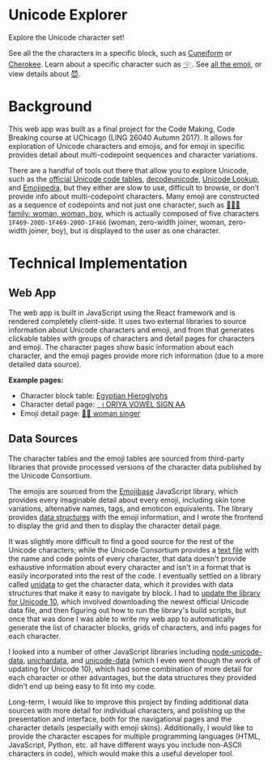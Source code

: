 # Unicode Explorer

<p>Explore the Unicode character set!</p><p>See all the the characters in a specific block, such as <a href="https://weinshel.github.io/unicodeexplorer/#/#/blocks/cuneiform">Cuneiform</a> or <a href="https://weinshel.github.io/unicodeexplorer/#/#/blocks/cherokee">Cherokee</a>. Learn about a specific character such as <a href="https://weinshel.github.io/unicodeexplorer/#/#/characters/77952">𓂀</a>. See <a href="https://weinshel.github.io/unicodeexplorer/#/#/emoji">all the emoji</a>, or view details about <a href="https://weinshel.github.io/unicodeexplorer/#/#/emoji/smiling-face-with-horns">😈</a>.</p>

# Background

This web app was built as a final project for the Code Making, Code Breaking course at UChicago (LING 26040 Autumn 2017). It allows for exploration of Unicode characters and emojis, and for emoji in specific provides detail about multi-codepoint sequences and character variations.

There are a handful of tools out there that allow you to explore Unicode, such as the [official Unicode code tables](https://www.unicode.org/charts/), [decodeunicode](http://www.decodeunicode.org), [Unicode Lookup](https://unicodelookup.com/), and [Emojipedia](https://emojipedia.org/), but they either are slow to use, difficult to browse, or don’t provide info about multi-codepoint characters. Many emoji are constructed as a sequence of codepoints and not just one character, such as [👩‍👩‍👦 family: woman, woman, boy](https://weinshel.github.io/unicodeexplorer/#/emoji/family-woman-woman-boy), which is actually composed of five characters `1F469-200D-1F469-200D-1F466` (woman, zero-width joiner, woman, zero-width joiner, boy), but is displayed to the user as one character.

# Technical Implementation

## Web App

The web app is built in JavaScript using the React framework and is rendered completely client-side. It uses two external libraries to source information about Unicode characters and emoji, and from that generates clickable tables with groups of characters and detail pages for characters and emoji. The character pages show basic information about each character, and the emoji pages provide more rich information (due to a more detailed data source).

**Example pages:**

- Character block table: [Egyptian Hieroglyphs](https://weinshel.github.io/unicodeexplorer/#/#/blocks/egyptian-hieroglyphs)
- Character detail page: [ା ORIYA VOWEL SIGN AA](https://weinshel.github.io/unicodeexplorer/#/characters/2878)
- Emoji detail page: [👩‍🎤 woman singer](https://weinshel.github.io/unicodeexplorer/#/emoji/woman-singer)

## Data Sources

The character tables and the emoji tables are sourced from third-party libraries that provide processed versions of the character data published by the Unicode Consortium.

The emojis are sourced from the [Emojibase](https://github.com/milesj/emojibase) JavaScript library, which provides every imaginable detail about every emoji, including skin tone variations, alternative names, tags, and emoticon equivalents. The library provides [data structures](https://github.com/milesj/emojibase#data-structure) with the emoji information, and I wrote the frontend to display the grid and then to display the character detail page.

It was slightly more difficult to find a good source for the rest of the Unicode characters; while the Unicode Consortium provides a [text file](https://www.unicode.org/Public/UCD/latest/ucd/UnicodeData.txt) with the name and code points of every character, that data doesn't provide exhaustive information about every character and isn't in a format that is easily incorporated into the rest of the code. I eventually settled on a library called [unidata](https://github.com/chbrown/unidata) to get the character data, which it provides with data structures that make it easy to navigate by block. I had to [update the library for Unicode 10](https://github.com/weinshel/unidata/commit/c4fe4ca828d0f8c26693eb4b97e038a7810c8ba5), which involved downloading the newest official Unicode data file, and then figuring out how to run the library's build scripts, but once that was done I was able to write my web app to automatically generate the list of character blocks, grids of characters, and info pages for each character.

I looked into a number of other JavaScript libraries including [node-unicode-data](https://github.com/mathiasbynens/node-unicode-data), [unichardata](https://github.com/bellbind/unicharadata), and [unicode-data](https://github.com/mathiasbynens/unicode-data) (which I even went though the work of updating for Unicode 10), which had some combination of more detail for each character or other advantages, but the data structures they provided didn't end up being easy to fit into my code.

Long-term, I would like to improve this project by finding additional data sources with more detail for individual characters, and polishing up the presentation and interface, both for the navigational pages and the character details (especially with emoji skins). Additionally, I would like to provide the character escapes for multiple programming languages (HTML, JavaScript, Python, etc. all have different ways you include non-ASCII characters in code), which would make this a useful developer tool.